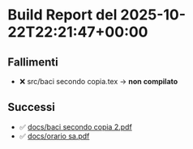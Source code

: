 # Build Report del 2025-10-22T22:21:47+00:00

## Fallimenti
- ❌ src/baci secondo copia.tex → **non compilato**

## Successi
- ✅ [docs/baci secondo copia 2.pdf](docs/baci%20secondo%20copia%202.pdf)
- ✅ [docs/orario sa.pdf](docs/orario%20sa.pdf)
